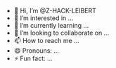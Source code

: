 - 👋 Hi, I’m @Z-HACK-LEIBERT
- 👀 I’m interested in ...
- 🌱 I’m currently learning ...
- 💞️ I’m looking to collaborate on ...
- 📫 How to reach me ...
- 😄 Pronouns: ...
- ⚡ Fun fact: ...

<!---
Z-HACK-LEIBERT/Z-HACK-LEIBERT is a ✨ special ✨ repository because its `README.md` (this file) appears on your GitHub profile.
You can click the Preview link to take a look at your changes.
--->
